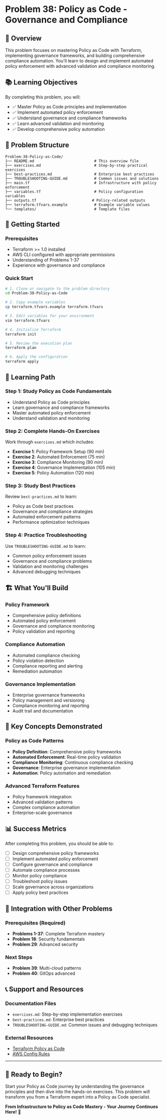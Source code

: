# Problem 38: Policy as Code - Governance and Compliance

## 🎯 Overview

This problem focuses on mastering Policy as Code with Terraform, implementing governance frameworks, and building comprehensive compliance automation. You'll learn to design and implement automated policy enforcement with advanced validation and compliance monitoring.

## 📚 Learning Objectives

By completing this problem, you will:
- ✅ Master Policy as Code principles and implementation
- ✅ Implement automated policy enforcement
- ✅ Understand governance and compliance frameworks
- ✅ Learn advanced validation and monitoring
- ✅ Develop comprehensive policy automation

## 📁 Problem Structure

```
Problem-38-Policy-as-Code/
├── README.md                           # This overview file
├── exercises.md                        # Step-by-step practical exercises
├── best-practices.md                   # Enterprise best practices
├── TROUBLESHOOTING-GUIDE.md            # Common issues and solutions
├── main.tf                             # Infrastructure with policy enforcement
├── variables.tf                        # Policy configuration variables
├── outputs.tf                         # Policy-related outputs
├── terraform.tfvars.example            # Example variable values
└── templates/                          # Template files
```

## 🚀 Getting Started

### Prerequisites
- Terraform >= 1.0 installed
- AWS CLI configured with appropriate permissions
- Understanding of Problems 1-37
- Experience with governance and compliance

### Quick Start
```bash
# 1. Clone or navigate to the problem directory
cd Problem-38-Policy-as-Code

# 2. Copy example variables
cp terraform.tfvars.example terraform.tfvars

# 3. Edit variables for your environment
vim terraform.tfvars

# 4. Initialize Terraform
terraform init

# 5. Review the execution plan
terraform plan

# 6. Apply the configuration
terraform apply
```

## 📖 Learning Path

### Step 1: Study Policy as Code Fundamentals
- Understand Policy as Code principles
- Learn governance and compliance frameworks
- Master automated policy enforcement
- Understand validation and monitoring

### Step 2: Complete Hands-On Exercises
Work through `exercises.md` which includes:
- **Exercise 1**: Policy Framework Setup (90 min)
- **Exercise 2**: Automated Enforcement (75 min)
- **Exercise 3**: Compliance Monitoring (90 min)
- **Exercise 4**: Governance Implementation (105 min)
- **Exercise 5**: Policy Automation (120 min)

### Step 3: Study Best Practices
Review `best-practices.md` to learn:
- Policy as Code best practices
- Governance and compliance strategies
- Automated enforcement patterns
- Performance optimization techniques

### Step 4: Practice Troubleshooting
Use `TROUBLESHOOTING-GUIDE.md` to learn:
- Common policy enforcement issues
- Governance and compliance problems
- Validation and monitoring challenges
- Advanced debugging techniques

## 🏗️ What You'll Build

### Policy Framework
- Comprehensive policy definitions
- Automated policy enforcement
- Governance and compliance monitoring
- Policy validation and reporting

### Compliance Automation
- Automated compliance checking
- Policy violation detection
- Compliance reporting and alerting
- Remediation automation

### Governance Implementation
- Enterprise governance frameworks
- Policy management and versioning
- Compliance monitoring and reporting
- Audit trail and documentation

## 🎯 Key Concepts Demonstrated

### Policy as Code Patterns
- **Policy Definition**: Comprehensive policy frameworks
- **Automated Enforcement**: Real-time policy validation
- **Compliance Monitoring**: Continuous compliance checking
- **Governance**: Enterprise governance implementation
- **Automation**: Policy automation and remediation

### Advanced Terraform Features
- Policy framework integration
- Advanced validation patterns
- Complex compliance automation
- Enterprise-scale governance

## 📊 Success Metrics

After completing this problem, you should be able to:
- [ ] Design comprehensive policy frameworks
- [ ] Implement automated policy enforcement
- [ ] Configure governance and compliance
- [ ] Automate compliance processes
- [ ] Monitor policy compliance
- [ ] Troubleshoot policy issues
- [ ] Scale governance across organizations
- [ ] Apply policy best practices

## 🔗 Integration with Other Problems

### Prerequisites (Required)
- **Problems 1-37**: Complete Terraform mastery
- **Problem 18**: Security fundamentals
- **Problem 29**: Advanced security

### Next Steps
- **Problem 39**: Multi-cloud patterns
- **Problem 40**: GitOps advanced

## 📞 Support and Resources

### Documentation Files
- `exercises.md`: Step-by-step implementation exercises
- `best-practices.md`: Enterprise best practices
- `TROUBLESHOOTING-GUIDE.md`: Common issues and debugging techniques

### External Resources
- [Terraform Policy as Code](https://www.terraform.io/docs/cloud/sentinel/index.html)
- [AWS Config Rules](https://docs.aws.amazon.com/config/latest/developerguide/evaluate-config_develop-rules.html)

---

## 🎉 Ready to Begin?

Start your Policy as Code journey by understanding the governance principles and then dive into the hands-on exercises. This problem will transform you from a Terraform expert into a Policy as Code specialist.

**From Infrastructure to Policy as Code Mastery - Your Journey Continues Here!** 🚀

